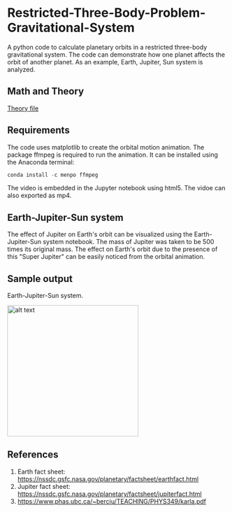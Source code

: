 # Restricted-Three-Body-Problem-Gravitational-System
A python code to calculate planetary orbits in a restricted three-body gravitational system. The code can demonstrate how one planet affects the orbit of another planet. As an example, Earth, Jupiter, Sun system is analyzed.

## Math and Theory
[Theory file](https://github.com/zaman13/Restricted-Three-Body-Problem-Gravitational-System/blob/master/Theory.ipynb)

## Requirements
The code uses matplotlib to create the orbital motion animation. The package ffmpeg is required to run the animation. It can be installed using the Anaconda terminal:
```python
conda install -c menpo ffmpeg
```
The video is embedded in the Jupyter notebook using html5. The vidoe can also exported as mp4. 



## Earth-Jupiter-Sun system
The effect of Jupiter on Earth's orbit can be visualized using the Earth-Jupiter-Sun system notebook. The mass of Jupiter was taken to be 500 times its original mass. The effect on Earth's orbit due to the presence of this "Super Jupiter" can be easily noticed from the orbital animation.


## Sample output
Earth-Jupiter-Sun system. 

<img src="https://github.com/zaman13/Restricted-Three-Body-Problem-Gravitational-System/blob/master/sample_output_1.png" alt="alt text" width="300">



## References
1. Earth fact sheet: https://nssdc.gsfc.nasa.gov/planetary/factsheet/earthfact.html
2. Jupiter fact sheet: https://nssdc.gsfc.nasa.gov/planetary/factsheet/jupiterfact.html
3. https://www.phas.ubc.ca/~berciu/TEACHING/PHYS349/karla.pdf

